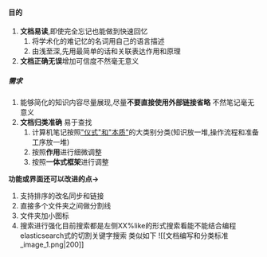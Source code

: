 #### 目的
1. **文档易读**,即使完全忘记也能做到快速回忆
	1. 将学术化的难记忆的名词用自己的语言描述
	2. 由浅至深,先用最简单的话和关联表达作用和原理
2. **文档正确无误**增加可信度不然毫无意义

##### 需求
1. 能够简化的知识内容尽量展现,尽量**不要直接使用外部链接省略**   不然笔记毫无意义
2. **文档归类准确**  易于查找
	1. 计算机笔记按照["仪式"和"本质"](编程理念)的大类别分类(知识放一堆,操作流程和准备工序放一堆)
	2. 按照**作用**进行细微调整
	3. 按照**一体式框架**进行调整

**功能或界面还可以改进的点->**
1. 支持排序的改名同步和链接
2. 直接多个文件夹之间做分割线
3. 文件夹加小图标
4. 搜索进行强化目前搜索都是左侧XX%like的形式搜索看能不能结合编程elasticsearch式的切割关键字搜索
类似如下
![[文档编写和分类标准_image_1.png|200]]